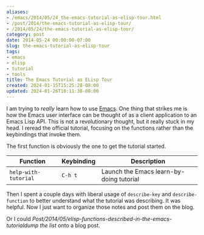 ```yaml
---
aliases:
- /emacs/2014/05/24_the-emacs-tutorial-as-elisp-tour.html
- /post/2014/the-emacs-tutorial-as-elisp-tour/
- /2014/05/24/the-emacs-tutorial-as-elisp-tour/
category: post
date: 2014-05-24 00:00:00-07:00
slug: the-emacs-tutorial-as-elisp-tour
tags:
- emacs
- elisp
- tutorial
- tools
title: The Emacs Tutorial as ELisp Tour
created: 2024-01-15T15:25:28-08:00
updated: 2024-01-26T10:11:38-08:00
---
```


I am trying to *really* learn how to use [Emacs](../../../card/Emacs.md). One thing that strikes me is how the Emacs user interface can be thought of as a client application to an Emacs Lisp API. This is not a revolutionary thought, but it really stuck in my head. I reread the official tutorial, focusing on the functions rather than the keybindings that invoke them.

<!--more-->

The first function is obviously the one to get the tutorial started.

|Function|Keybinding|Description|
|--------|----------|-----------|
|`help-with-tutorial`|`C-h t`|Launch the Emacs learn-by-doing tutorial|

Then I spent a couple days with liberal usage of `describe-key` and `describe-function` to better understand what the tutorial was describing. It was helpful. Now I just want to organize those notes and post them on the blog.

Or I could *Post/2014/05/elisp-functions-described-in-the-emacs-tutorialdump the list* onto a blog post.
